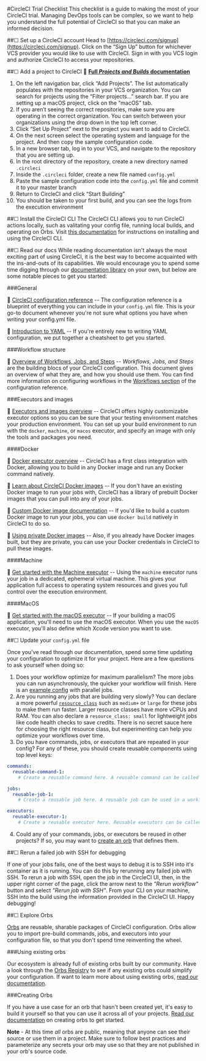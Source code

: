 #CircleCI Trial Checklist
This checklist is a guide to making the most of your CircleCI trial. Managing DevOps tools can be complex, so we want to help you understand the full potential of CircleCI so that you can make an informed decision.


##&#9744; Set up a CircleCI account
Head to [https://circleci.com/signup](https://circleci.com/signup). Click on the “Sign Up” button for whichever VCS provider you would like to use with CircleCI. Sign in with you VCS login and authorize CircleCI to access your repositories.


##&#9744; Add a project to CircleCI
:page_facing_up: [__Full _Projects and Builds_ documentation__](https://circleci.com/docs/2.0/project-build/#section=getting-started)

1. On the left navigation bar, click “Add Projects”. The list automatically populates with the repositories in your VCS organization. You can search for projects using the “Filter projects…” search bar. If you are setting up a macOS project, click on the “macOS” tab.
2. If you aren’t seeing the correct repositories, make sure you are operating in the correct organization. You can switch between your organizations using the drop down in the top left corner.
3. Click “Set Up Project” next to the project you want to add to CircleCI.
4. On the next screen select the operating system and language for the project. And then copy the sample configuration code.
5. In a new browser tab, log in to your VCS, and navigate to the repository that you are setting up.
6. In the root directory of the repository, create a new directory named `.circleci`
7. Inside the `.circleci` folder, create a new file named `config.yml`
8. Paste the sample configuration code into the `config.yml` file and commit it to your master branch
9. Return to CircleCI and click “Start Building”
10. You should be taken to your first build, and you can see the logs from the execution environment


##&#9744; Install the CircleCI CLI
The CircleCI CLI allows you to run CircleCI actions locally, such as valitating your config file, running local builds, and operating on Orbs. Visit [this documentation](https://circleci.com/docs/2.0/local-cli/#section=configuration) for instructions on installing and using the CircleCI CLI.


##&#9744; Read our docs
While reading documentation isn't always the most exciting part of using CircleCI, it is the best way to become acquainted with the ins-and-outs of its capabilities. We would encourage you to spend some time digging through our [documentation library](https://circleci.com/docs) on your own, but below are some notable pieces to get you started:


###General

:page_facing_up: [CircleCI configuration reference](https://circleci.com/docs/2.0/configuration-reference/#section=configuration) -- The configuration reference is a blueprint of everything you can include in your `config.yml` file. This is your go-to document whenever you're not sure what options you have when writing your config.yml file.


:page_facing_up: [Introduction to YAML](https://circleci.com/docs/2.0/writing-yaml/#section=configuration) -- If you're entirely new to writing YAML configuration, we put together a cheatsheet to get you started.


###Workflow structure

:page_facing_up: [Overview of Workflows, Jobs, and Steps](https://circleci.com/docs/2.0/jobs-steps/) -- _Workflows, Jobs, and Steps_ are the building blocs of your CircleCI configuration. This document gives an overview of what they are, and how you should use them. You can find more information on configuring workflows in the [Workflows section](https://circleci.com/docs/2.0/configuration-reference/#workflows) of the configuration reference.


###Executors and images

:page_facing_up: [Executors and images overview](https://circleci.com/docs/2.0/executor-intro/#section=configuration) -- CircleCI offers highly customizable executor options so you can be sure that your testing environment matches your production environment. You can set up your build environment to run with the `docker`, `machine`, or `macos` executor, and specify an image with only the tools and packages you need.


####Docker

:page_facing_up: [Docker executor overview](https://circleci.com/docs/2.0/executor-types/#using-docker) -- CircleCI has a first class integration with Docker, allowing you to build in any Docker image and run any Docker command natively.

:page_facing_up: [Learn about CircleCI Docker images](https://circleci.com/docs/2.0/circleci-images/#section=configuration) -- If you don't have an existing Docker image to run your jobs with, CircleCI has a library of prebuilt Docker images that you can pull into any of your jobs.

:page_facing_up: [Custom Docker image documentation](https://circleci.com/docs/2.0/custom-images/#section=configuration) -- If you'd like to build a custom Docker image to run your jobs, you can use `docker build` natively in CircleCI to do so.

:page_facing_up: [Using private Docker images](https://circleci.com/docs/2.0/private-images/#section=configuration) -- Also, if you already have Docker images built, but they are private, you can use your Docker credentials in CircleCI to pull these images.


####Machine

:page_facing_up: [Get started with the Machine executor](https://circleci.com/docs/2.0/executor-types/#using-machine) -- Using the `machine` executor runs your job in a dedicated, ephemeral virtual machine. This gives your application full access to operating system resources and gives you full control over the execution environment.


####MacOS

:page_facing_up: [Get started with the macOS executor](https://circleci.com/docs/2.0/executor-types/#using-macos) -- If your building a macOS application, you'll need to use the macOS executor. When you use the `macOS` executor, you'll also define which Xcode version you want to use.


##&#9744; Update your `config.yml` file

Once you've read through our documentation, spend some time updating your configuration to optimize it for your project. Here are a few questions to ask yourself when doing so:

1. Does your workflow optimize for maximum parallelism? The more jobs you can run asynchronously, the quicker your workflow will finish. Here is an [example config](https://circleci.com/docs/2.0/sample-config/#sample-configuration-with-parallel-jobs) with parallel jobs.
2. Are you running any jobs that are building very slowly? You can declare a more powerful [`resource_class`](https://circleci.com/docs/2.0/configuration-reference/#resource_class) such as `medium+` or `large` for these jobs to make them run faster. Larger resource classes have more vCPUs and RAM. You can also declare a `resource_class: small` for lightweight jobs like code health checks to save credits. There is no secret sauce here for choosing the right resource class, but experimenting can help you optimize your workflows over time.
3. Do you have commands, jobs, or executors that are repeated in your config? For any of these, you should create reusable components using top level keys:

```YAML
commands:
  reusable-command-1:
    # Create a reusable command here. A reusable command can be called as a step in a job.

jobs:
  reusable-job-1:
    # Create a reusable job here. A reusable job can be used in a workflow.

executors:
  reusable-executor-1:
    # Create a reusable executor here. Reusable executors can be called as the executor for any job.
```

4. Could any of your commands, jobs, or executors be reused in other projects? If so, you may want to [create an orb](#creating-orbs) that defines them.


##&#9744; Rerun a failed job with SSH for debugging

If one of your jobs fails, one of the best ways to debug it is to SSH into it's container as it is running. You can do this by rerunning any failed job with SSH. To rerun a job with SSH, open the job in the CircleCI UI, then, in the upper right corner of the page, click the arrow next to the _"Rerun workflow"_ button and select _"Rerun job with SSH"_. From your CLI on your machine, SSH into the build using the information provided in the CircleCI UI. Happy debugging!


##&#9744; Explore Orbs

[Orbs](https://circleci.com/orbs) are reusable, sharable packages of CircleCI configuration. Orbs allow you to import pre-build commands, jobs, and executors into your configuration file, so that you don't spend time reinventing the wheel.

###Using existing orbs

Our ecosystem is already full of existing orbs built by our community. Have a look through the [Orbs Registry](https://circleci.com/orbs/registry) to see if any existing orbs could simplify your configuration. If want to learn more about using existing orbs, [read our documentation](https://circleci.com/docs/2.0/using-orbs/#section=configuration).

###Creating Orbs

If you have a use case for an orb that hasn't been created yet, it's easy to build it yourself so that you can use it across all of your projects. [Read our documentation](https://circleci.com/docs/2.0/creating-orbs/#section=configuration) on creating orbs to get started.

**Note** - At this time _all_ orbs are public, meaning that anyone can see their source or use them in a project. Make sure to follow best practices and parameterize any secrets your orb may use so that they are not published in your orb's source code.
